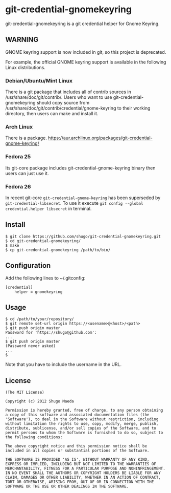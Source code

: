 git-credential-gnomekeyring
===========================

git-credential-gnomekeyring is a git credential helper for Gnome Keyring.

WARNING
-------

GNOME keyring support is now included in git, so this project is deprecated.

For example, the official GNOME keyring support is available in the
following Linux distributions.

### Debian/Ubuntu/Mint Linux

There is a git package that includes all of contrib sources in
/usr/share/doc/git/contrib/.
Users who want to use git-credential-gnomekeyring should copy source from
/usr/share/doc/git/contrib/credential/gnome-keyring to their working
directory, then users can make and install it.

### Arch Linux

There is a package.
https://aur.archlinux.org/packages/git-credential-gnome-keyring/

### Fedora 25

Its git-core package includes git-credential-gnome-keyring binary then users
can just use it.

### Fedora 26

In recent git-core `git-credential-gnome-keyring` has been superseded by
`git-credential-libsecret`.
To use it execute `git config --global credential.helper libsecret` in terminal.

Install
-------

	$ git clone https://github.com/shugo/git-credential-gnomekeyring.git
	$ cd git-credential-gnomekeyring/
	$ make
	$ cp git-credential-gnomekeyring /path/to/bin/

Configuration
-------------

Add the following lines to ~/.gitconfig:

	[credential]
		helper = gnomekeyring

Usage
-----

	$ cd /path/to/your/repository/
	$ git remote set-url origin https://<usename>@<host>/<path>
	$ git push origin master
	Password for 'https://shugo@github.com': 
	...
	$ git push origin master
	(Password never asked)
	...
	$

Note that you have to include the username in the URL.

License
-------

	(The MIT License)

	Copyright (c) 2012 Shugo Maeda

	Permission is hereby granted, free of charge, to any person obtaining
	a copy of this software and associated documentation files (the
	'Software'), to deal in the Software without restriction, including
	without limitation the rights to use, copy, modify, merge, publish,
	distribute, sublicense, and/or sell copies of the Software, and to
	permit persons to whom the Software is furnished to do so, subject to
	the following conditions:

	The above copyright notice and this permission notice shall be
	included in all copies or substantial portions of the Software.

	THE SOFTWARE IS PROVIDED 'AS IS', WITHOUT WARRANTY OF ANY KIND,
	EXPRESS OR IMPLIED, INCLUDING BUT NOT LIMITED TO THE WARRANTIES OF
	MERCHANTABILITY, FITNESS FOR A PARTICULAR PURPOSE AND NONINFRINGEMENT.
	IN NO EVENT SHALL THE AUTHORS OR COPYRIGHT HOLDERS BE LIABLE FOR ANY
	CLAIM, DAMAGES OR OTHER LIABILITY, WHETHER IN AN ACTION OF CONTRACT,
	TORT OR OTHERWISE, ARISING FROM, OUT OF OR IN CONNECTION WITH THE
	SOFTWARE OR THE USE OR OTHER DEALINGS IN THE SOFTWARE.
